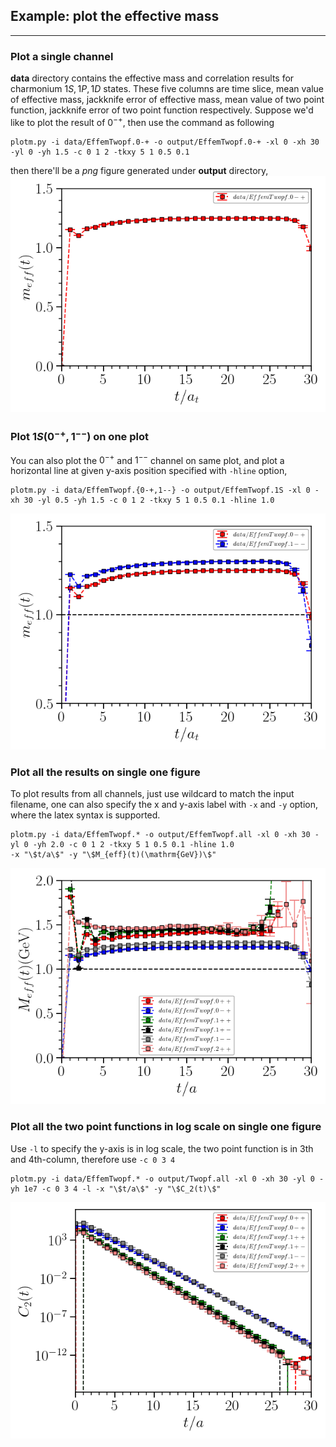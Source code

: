## Example: plot the effective mass
---
### Plot a single channel
**data** directory contains the effective mass and correlation results for charmonium $1S,1P,1D$ states. 
These five columns are time slice, mean value of effective mass, jackknife error of effective mass, mean value of two point function, jackknife error of two point function respectively.
Suppose we'd like to plot the result of $0^{-+}$, then use the command as following
```
plotm.py -i data/EffemTwopf.0-+ -o output/EffemTwopf.0-+ -xl 0 -xh 30 -yl 0 -yh 1.5 -c 0 1 2 -tkxy 5 1 0.5 0.1
```
then there'll be a *png* figure generated under **output** directory,
![Effem0-+](./output/EffemTwopf.0-+.png)

### Plot $1S(0^{-+},1^{--})$ on one plot
You can also plot the $0^{-+}$ and $1^{--}$ channel on same plot,
and plot a horizontal line at given y-axis position specified with `-hline` option,
```
plotm.py -i data/EffemTwopf.{0-+,1--} -o output/EffemTwopf.1S -xl 0 -xh 30 -yl 0.5 -yh 1.5 -c 0 1 2 -tkxy 5 1 0.5 0.1 -hline 1.0
```
![Effem1S](./output/EffemTwopf.1S.png)

### Plot all the results on single one figure
To plot results from all channels, just use wildcard to match the input filename,
one can also specify the x and y-axis label with `-x` and `-y` option, where the
latex syntax is supported.
```
plotm.py -i data/EffemTwopf.* -o output/EffemTwopf.all -xl 0 -xh 30 -yl 0 -yh 2.0 -c 0 1 2 -tkxy 5 1 0.5 0.1 -hline 1.0
-x "\$t/a\$" -y "\$M_{eff}(t)(\mathrm{GeV})\$"
```
![Effemall](./output/EffemTwopf.all.png)

### Plot all the two point functions in log scale on single one figure
Use `-l` to specify the y-axis is in log scale, the two point function is in 3th and 4th-column,
therefore use `-c 0 3 4`
```
plotm.py -i data/EffemTwopf.* -o output/Twopf.all -xl 0 -xh 30 -yl 0 -yh 1e7 -c 0 3 4 -l -x "\$t/a\$" -y "\$C_2(t)\$"
```
![Twopfall](./output/Twopf.all.png)